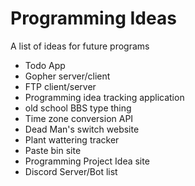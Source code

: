 # Programming Ideas
A list of ideas for future programs

* Todo App
* Gopher server/client
* FTP client/server
* Programming idea tracking application
* old school BBS type thing 
* Time zone conversion API
* Dead Man's switch website
* Plant wattering tracker
* Paste bin site
* Programming Project Idea site
* Discord Server/Bot list

